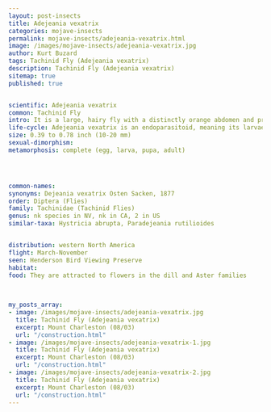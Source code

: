 ```yaml
---
layout: post-insects
title: Adejeania vexatrix
categories: mojave-insects
permalink: mojave-insects/adejeania-vexatrix.html
image: /images/mojave-insects/adejeania-vexatrix.jpg
author: Kurt Buzard
tags: Tachinid Fly (Adejeania vexatrix)
description: Tachinid Fly (Adejeania vexatrix)
sitemap: true
published: true


scientific: Adejeania vexatrix
common: Tachinid Fly
intro: It is a large, hairy fly with a distinctly orange abdomen and prominent, heavy black setae (bristles). It also has greatly elongated palpi that stick straight forward from under its head.
life-cycle: Adejeania vexatrix is an endoparasitoid, meaning its larvae develop inside a host insect. The newly hatched maggots then eat and kill the caterpillar, controlling pest populations. Common hosts include caterpillars of butterflies and moths, larval and adult beetles, and grasshoppers and crickets.
size: 0.39 to 0.78 inch (10-20 mm)
sexual-dimorphism: 
metamorphosis: complete (egg, larva, pupa, adult)




common-names: 
synonyms: Dejeania vexatrix Osten Sacken, 1877
order: Diptera (Flies)
family: Tachinidae (Tachinid Flies)
genus: nk species in NV, nk in CA, 2 in US
similar-taxa: Hystricia abrupta, Paradejeania rutilioides


distribution: western North America
flight: March-November
seen: Henderson Bird Viewing Preserve
habitat: 
food: They are attracted to flowers in the dill and Aster families
 
   

my_posts_array:
- image: /images/mojave-insects/adejeania-vexatrix.jpg
  title: Tachinid Fly (Adejeania vexatrix)
  excerpt: Mount Charleston (08/03)
  url: "/construction.html"
- image: /images/mojave-insects/adejeania-vexatrix-1.jpg
  title: Tachinid Fly (Adejeania vexatrix)
  excerpt: Mount Charleston (08/03)
  url: "/construction.html"
- image: /images/mojave-insects/adejeania-vexatrix-2.jpg
  title: Tachinid Fly (Adejeania vexatrix)
  excerpt: Mount Charleston (08/03)
  url: "/construction.html"
---
```

  
  
 <p></p>
  